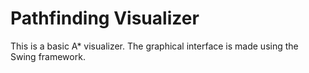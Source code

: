 # Pathfinding Visualizer

This is a basic A* visualizer. The graphical interface is made using the Swing framework.